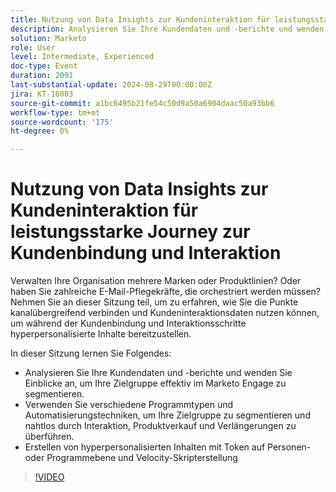 ```yaml
---
title: Nutzung von Data Insights zur Kundeninteraktion für leistungsstarke Journey zur Kundenbindung und Interaktion
description: Analysieren Sie Ihre Kundendaten und -berichte und wenden Sie Einblicke an, um Ihre Zielgruppe effektiv im Marketo Engage zu segmentieren. Verwenden Sie verschiedene Programmtypen und Automatisierungstechniken, um Ihre Zielgruppe zu segmentieren und nahtlos durch Interaktion, Produktverkauf und Verlängerungen zu überführen. Erstellen von hyperpersonalisierten Inhalten mit Token auf Personen- oder Programmebene und Velocity-Skripterstellung
solution: Marketo
role: User
level: Intermediate, Experienced
doc-type: Event
duration: 2091
last-substantial-update: 2024-08-29T00:00:00Z
jira: KT-16003
source-git-commit: a1bc6495b21fe54c50d9a50a6904daac50a93bb6
workflow-type: tm+mt
source-wordcount: '175'
ht-degree: 0%

---
```



# Nutzung von Data Insights zur Kundeninteraktion für leistungsstarke Journey zur Kundenbindung und Interaktion

Verwalten Ihre Organisation mehrere Marken oder Produktlinien? Oder haben Sie zahlreiche E-Mail-Pflegekräfte, die orchestriert werden müssen? Nehmen Sie an dieser Sitzung teil, um zu erfahren, wie Sie die Punkte kanalübergreifend verbinden und Kundeninteraktionsdaten nutzen können, um während der Kundenbindung und Interaktionsschritte hyperpersonalisierte Inhalte bereitzustellen.

In dieser Sitzung lernen Sie Folgendes:

* Analysieren Sie Ihre Kundendaten und -berichte und wenden Sie Einblicke an, um Ihre Zielgruppe effektiv im Marketo Engage zu segmentieren.
* Verwenden Sie verschiedene Programmtypen und Automatisierungstechniken, um Ihre Zielgruppe zu segmentieren und nahtlos durch Interaktion, Produktverkauf und Verlängerungen zu überführen.
* Erstellen von hyperpersonalisierten Inhalten mit Token auf Personen- oder Programmebene und Velocity-Skripterstellung

>[!VIDEO](https://video.tv.adobe.com/v/3432946/?learn=on)
